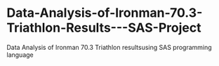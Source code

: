 # Data-Analysis-of-Ironman-70.3-Triathlon-Results---SAS-Project
Data Analysis of Ironman 70.3 Triathlon resultsusing SAS programming language

